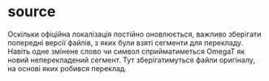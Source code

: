 # source

Оскільки офіційна локалізація постійно оновлюється, важливо зберігати попередні версії файлів, з яких були взяті сегменти для перекладу. Навіть одне змінене слово чи символ сприйматиметься OmegaT як новий неперекладений сегмент. 
Тут зберігатимуться файли оригіналу, на основі яких робився переклад. 
